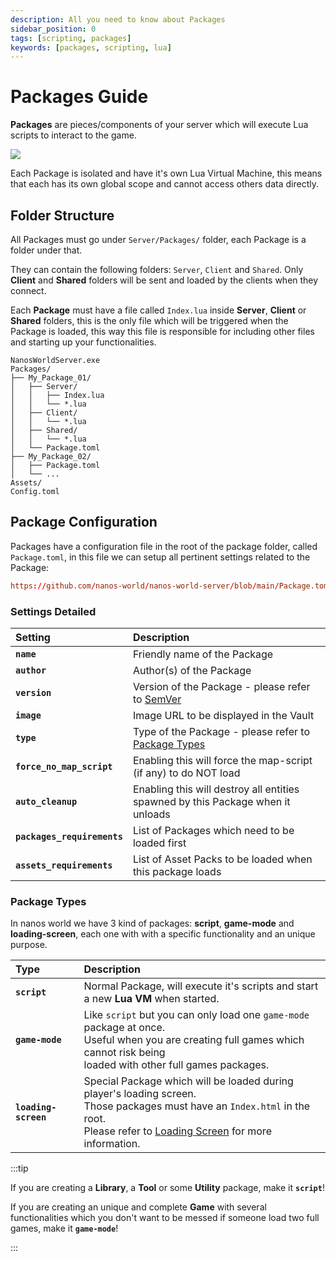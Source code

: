 ```yaml
---
description: All you need to know about Packages
sidebar_position: 0
tags: [scripting, packages]
keywords: [packages, scripting, lua]
---
```


# Packages Guide

**Packages** are pieces/components of your server which will execute Lua scripts to interact to the game. 

![](/img/docs/packages-01.jpg)

Each Package is isolated and have it's own Lua Virtual Machine, this means that each has its own global scope and cannot access others data directly.

## Folder Structure

All Packages must go under `Server/Packages/` folder, each Package is a folder under that.

They can contain the following folders: `Server`, `Client` and `Shared`. Only **Client** and **Shared** folders will be sent and loaded by the clients when they connect.

Each **Package** must have a file called `Index.lua` inside **Server**, **Client** or **Shared** folders, this is the only file which will be triggered when the Package is loaded, this way this file is responsible for including other files and starting up your functionalities.

```text title="Server Folder"
NanosWorldServer.exe
Packages/
├── My_Package_01/
│	├── Server/
│	│   ├── Index.lua
│	│   └── *.lua
│	├── Client/
│	│   └── *.lua
│	├── Shared/
│	│   └── *.lua
│	└── Package.toml
├── My_Package_02/
│	├── Package.toml
│	└── ...
Assets/
Config.toml
```


## Package Configuration

Packages have a configuration file in the root of the package folder, called `Package.toml`, in this file we can setup all pertinent settings related to the Package:

```toml reference
https://github.com/nanos-world/nanos-world-server/blob/main/Package.toml
```


### Settings Detailed

| Setting | Description |
| :--- | :--- |
| **`name`** | Friendly name of the Package |
| **`author`** | Author\(s\) of the Package |
| **`version`** | Version of the Package - please refer to [SemVer](https://semver.org/) |
| **`image`** | Image URL to be displayed in the Vault |
| **`type`** | Type of the Package - please refer to [Package Types](#package-types) |
| **`force_no_map_script`** | Enabling this will force the map-script \(if any\) to do NOT load |
| **`auto_cleanup`** | Enabling this will destroy all entities spawned by this Package when it unloads |
| **`packages_requirements`** | List of Packages which need to be loaded first |
| **`assets_requirements`** | List of Asset Packs to be loaded when this package loads |

### Package Types

In nanos world we have 3 kind of packages: **script**, **game-mode** and **loading-screen**, each one with with a specific functionality and an unique purpose.

| Type | Description |
| :--- | :--- |
| **`script`** | Normal Package, will execute it's scripts and start a new **Lua VM** when started. |
| **`game-mode`** | Like `script` but you can only load one `game-mode` package at once.<br />Useful when you are creating full games which cannot risk being<br />loaded with other full games packages. |
| **`loading-screen`** | Special Package which will be loaded during player's loading screen.<br />Those packages must have an `Index.html` in the root.<br />Please refer to [Loading Screen](./core-concepts/packages/loading-screen.md) for more information. |

:::tip

If you are creating a **Library**, a **Tool** or some **Utility** package, make it **`script`**!

If you are creating an unique and complete **Game** with several functionalities which you don't want to be messed if someone load two full games, make it **`game-mode`**!

:::

